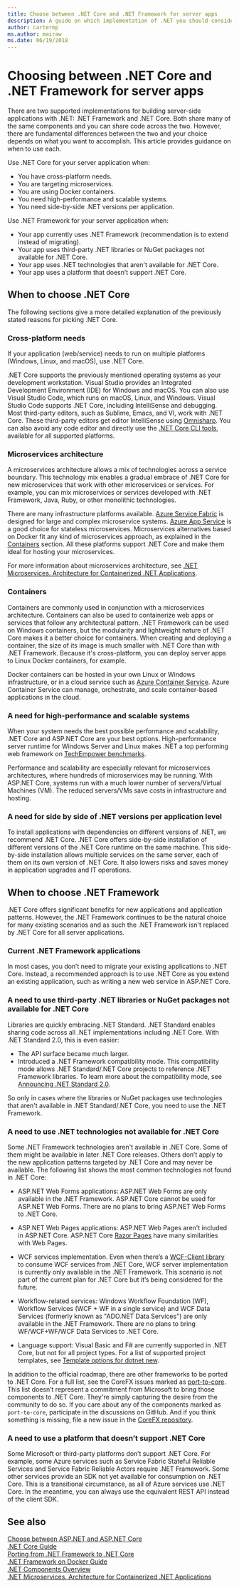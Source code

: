 ```yaml
---
title: Choose between .NET Core and .NET Framework for server apps
description: A guide on which implementation of .NET you should consider when building a server app in .NET.
author: cartermp
ms.author: mairaw
ms.date: 06/19/2018
---
```

# Choosing between .NET Core and .NET Framework for server apps

There are two supported implementations for building server-side applications with .NET: .NET Framework and .NET Core. Both share many of the same components and you can share code across the two. However, there are fundamental differences between the two and your choice depends on what you want to accomplish.  This article provides guidance on when to use each.

Use .NET Core for your server application when:

* You have cross-platform needs.
* You are targeting microservices.
* You are using Docker containers.
* You need high-performance and scalable systems.
* You need side-by-side .NET versions per application.

Use .NET Framework for your server application when:

* Your app currently uses .NET Framework (recommendation is to extend instead of migrating).
* Your app uses third-party .NET libraries or NuGet packages not available for .NET Core.
* Your app uses .NET technologies that aren't available for .NET Core.
* Your app uses a platform that doesn’t support .NET Core.

## When to choose .NET Core

The following sections give a more detailed explanation of the previously stated reasons for picking .NET Core.

### Cross-platform needs

If your application (web/service) needs to run on multiple platforms (Windows, Linux, and macOS), use .NET Core.

.NET Core supports the previously mentioned operating systems as your development workstation. Visual Studio provides an Integrated Development Environment (IDE) for Windows and macOS. You can also use Visual Studio Code, which runs on macOS, Linux, and Windows. Visual Studio Code supports .NET Core, including IntelliSense and debugging. Most third-party editors, such as Sublime, Emacs, and VI, work with .NET Core. These third-party editors get editor IntelliSense using [Omnisharp](https://www.omnisharp.net/). You can also avoid any code editor and directly use the [.NET Core CLI tools](../core/tools/index.md), available for all supported platforms.

### Microservices architecture

A microservices architecture allows a mix of technologies across a service boundary. This technology mix enables a gradual embrace of .NET Core for new microservices that work with other microservices or services. For example, you can mix microservices or services developed with .NET Framework, Java, Ruby, or other monolithic technologies.

There are many infrastructure platforms available. [Azure Service Fabric](https://azure.microsoft.com/services/service-fabric/) is designed for large and complex microservice systems. [Azure App Service](https://azure.microsoft.com/services/app-service/) is a good choice for stateless microservices. Microservices alternatives based on Docker fit any kind of microservices approach, as explained in the [Containers](#containers) section. All these platforms support .NET Core and make them ideal for hosting your microservices.

For more information about microservices architecture, see [.NET Microservices. Architecture for Containerized .NET Applications](microservices-architecture/index.md).

### Containers

Containers are commonly used in conjunction with a microservices architecture. Containers can also be used to containerize web apps or services that follow any architectural pattern. .NET Framework can be used on Windows containers, but the modularity and lightweight nature of .NET Core makes it a better choice for containers. When creating and deploying a container, the size of its image is much smaller with .NET Core than with .NET Framework. Because it's cross-platform, you can deploy server apps to Linux Docker containers, for example.

Docker containers can be hosted in your own Linux or Windows infrastructure, or in a cloud service such as [Azure Container Service](https://azure.microsoft.com/services/container-service/). Azure Container Service can manage, orchestrate, and scale container-based applications in the cloud.

### A need for high-performance and scalable systems

When your system needs the best possible performance and scalability, .NET Core and ASP.NET Core are your best options. High-performance server runtime for Windows Server and Linux makes .NET a top performing web framework on [TechEmpower benchmarks](https://www.techempower.com/benchmarks/#hw=ph&test=plaintext).

Performance and scalability are especially relevant for microservices architectures, where hundreds of microservices may be running. With ASP.NET Core, systems run with a much lower number of servers/Virtual Machines (VM). The reduced servers/VMs save costs in infrastructure and hosting.

### A need for side by side of .NET versions per application level

To install applications with dependencies on different versions of .NET, we recommend .NET Core. .NET Core offers side-by-side installation of different versions of the .NET Core runtime on the same machine. This side-by-side installation allows multiple services on the same server, each of them on its own version of .NET Core. It also lowers risks and saves money in application upgrades and IT operations.

## When to choose .NET Framework

.NET Core offers significant benefits for new applications and application patterns. However, the .NET Framework continues to be the natural choice for many existing scenarios and as such the .NET Framework isn't replaced by .NET Core for all server applications.

### Current .NET Framework applications

In most cases, you don’t need to migrate your existing applications to .NET Core. Instead, a recommended approach is to use .NET Core as you extend an existing application, such as writing a new web service in ASP.NET Core.

### A need to use third-party .NET libraries or NuGet packages not available for .NET Core

Libraries are quickly embracing .NET Standard. .NET Standard enables sharing code across all .NET implementations including .NET Core. With .NET Standard 2.0, this is even easier:

- The API surface became much larger. 
- Introduced a .NET Framework compatibility mode. This compatibility mode allows .NET Standard/.NET Core projects to reference .NET Framework libraries. To learn more about the compatibility mode, see [Announcing .NET Standard 2.0](https://blogs.msdn.microsoft.com/dotnet/2017/08/14/announcing-net-standard-2-0/).

So only in cases where the libraries or NuGet packages use technologies that aren't available in .NET Standard/.NET Core, you need to use the .NET Framework.

### A need to use .NET technologies not available for .NET Core

Some .NET Framework technologies aren't available in .NET Core. Some of them might be available in later .NET Core releases. Others don’t apply to the new application patterns targeted by .NET Core and may never be available. The following list shows the most common technologies not found in .NET Core:

* ASP.NET Web Forms applications: ASP.NET Web Forms are only available in the .NET Framework. ASP.NET Core cannot be used for ASP.NET Web Forms. There are no plans to bring ASP.NET Web Forms to .NET Core.

* ASP.NET Web Pages applications: ASP.NET Web Pages aren't included in ASP.NET Core. ASP.NET Core [Razor Pages](/aspnet/core/mvc/razor-pages/) have many similarities with Web Pages.

* WCF services implementation. Even when there’s a [WCF-Client library](https://github.com/dotnet/wcf) to consume WCF services from .NET Core, WCF server implementation is currently only available in the .NET Framework. This scenario is not part of the current plan for .NET Core but it’s being considered for the future.

* Workflow-related services: Windows Workflow Foundation (WF), Workflow Services (WCF + WF in a single service) and WCF Data Services (formerly known as "ADO.NET Data Services") are only available in the .NET Framework.  There are no plans to bring WF/WCF+WF/WCF Data Services to .NET Core.

* Language support: Visual Basic and F# are currently supported in .NET Core, but not for all project types. For a list of supported project templates, see [Template options for dotnet new](../core/tools/dotnet-new.md#arguments).

In addition to the official roadmap, there are other frameworks to be ported to .NET Core. For a full list, see the CoreFX issues marked as [port-to-core](https://github.com/dotnet/corefx/issues?q=is%3Aopen+is%3Aissue+label%3Aport-to-core). This list doesn’t represent a commitment from Microsoft to bring those components to .NET Core. They're simply capturing the desire from the community to do so. If you care about any of the components marked as `port-to-core`, participate in the discussions on GitHub. And if you think something is missing, file a new issue in the [CoreFX repository](https://github.com/dotnet/corefx/issues/new).

### A need to use a platform that doesn’t support .NET Core

Some Microsoft or third-party platforms don’t support .NET Core. For example, some Azure services such as Service Fabric Stateful Reliable Services and Service Fabric Reliable Actors require .NET Framework. Some other services provide an SDK not yet available for consumption on .NET Core. This is a transitional circumstance, as all of Azure services use .NET Core. In the meantime, you can always use the equivalent REST API instead of the client SDK.

## See also
 [Choose between ASP.NET and ASP.NET Core](/aspnet/core/choose-aspnet-framework)  
 [.NET Core Guide](../core/index.md)  
 [Porting from .NET Framework to .NET Core](../core/porting/index.md)  
 [.NET Framework on Docker Guide](../framework/docker/index.md)  
 [.NET Components Overview](components.md)  
 [.NET Microservices. Architecture for Containerized .NET Applications](microservices-architecture/index.md)

